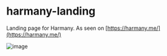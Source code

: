 # harmany-landing

Landing page for Harmany. As seen on [https://harmany.me/](https://harmany.me/)

![image](https://user-images.githubusercontent.com/5944973/39081566-2161664e-4576-11e8-9c87-bb70c9ef6085.png)

